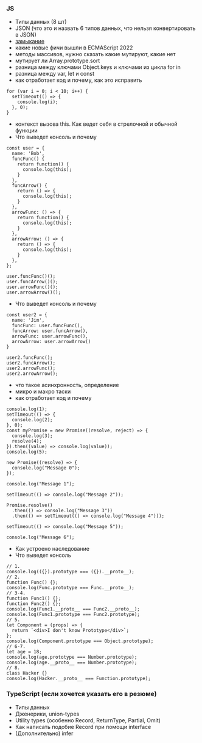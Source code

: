 ### JS
- Типы данных (8 шт)
- JSON (что это и назвать 6 типов данных, что нельзя конвертировать в JSON)
- [замыкание](https://ru.wikipedia.org/wiki/%D0%97%D0%B0%D0%BC%D1%8B%D0%BA%D0%B0%D0%BD%D0%B8%D0%B5_(%D0%BF%D1%80%D0%BE%D0%B3%D1%80%D0%B0%D0%BC%D0%BC%D0%B8%D1%80%D0%BE%D0%B2%D0%B0%D0%BD%D0%B8%D0%B5))
- какие новые фичи вышли в ECMAScript 2022
- методы массивов, нужно сказать какие мутируют, какие нет
- мутирует ли Array.prototype.sort
- разница между ключами Object.keys и ключами из цикла for in
- разница между var, let и const
- как отработает код и почему, как это исправить
```
for (var i = 0; i < 10; i++) {
  setTimeout(() => {
    console.log(i);
  }, 0);
}
```
- контекст вызова this. Как ведет себя в стрелочной и обычной функции
- Что выведет консоль и почему
```
const user = {
  name: 'Bob',
  funcFunc() {
    return function() {
      console.log(this);
    }
  },
  funcArrow() {
    return () => {
      console.log(this);
    }
  },
  arrowFunc: () => {
    return function() {
      console.log(this);
    }
  },
  arrowArrow: () => {
    return () => {
      console.log(this);
    }
  },
};

user.funcFunc()();
user.funcArrow()();
user.arrowFunc()();
user.arrowArrow()();
```
- Что выведет консоль и почему
```
const user2 = {
  name: 'Jim',
  funcFunc: user.funcFunc(),
  funcArrow: user.funcArrow(),
  arrowFunc: user.arrowFunc(),
  arrowArrow: user.arrowArrow()
}

user2.funcFunc();
user2.funcArrow();
user2.arrowFunc();
user2.arrowArrow();
```
- что такое асинхронность, определение
- микро и макро таски
- как отработает код и почему
```
console.log(1);
setTimeout(() => {
  console.log(2);
}, 0);
const myPromise = new Promise((resolve, reject) => {
  console.log(3);
  resolve(4);
}).then((value) => console.log(value));
console.log(5);
```
```
new Promise((resolve) => {
  console.log("Message 0");
});

console.log("Message 1");

setTimeout(() => console.log("Message 2"));

Promise.resolve()
  .then(() => console.log("Message 3"))
  .then(() => setTimeout(() => console.log("Message 4")));
  
setTimeout(() => console.log("Message 5"));

console.log("Message 6");
```

- Как устроено наследование
- Что выведет консоль
```
// 1.
console.log(({}).prototype === ({}).__proto__);
// 2. 
function Func() {};
console.log(Func.prototype === Func.__proto__);
// 3-4.
function Func1() {};
function Func2() {};
console.log(Func1.__proto__ === Func2.__proto__);
console.log(Func1.prototype === Func2.prototype);
// 5.
let Component = (props) => {
  return `<div>I don't know Prototype</div>`;
};
console.log(Component.prototype === Object.prototype);
// 6-7.
let age = 18;
console.log(age.prototype === Number.prototype);
console.log(age.__proto__ === Number.prototype);
// 8.
class Hacker {}
console.log(Hacker.__proto__ === Function.prototype);
```

### TypeScript (если хочется указать его в резюме)

- Типы данных
- Дженерики, union-types
- Utility types (особенно Record, ReturnType, Partial, Omit)
- Как написать подобие Record при помощи interface
- (Дополнительно) infer
